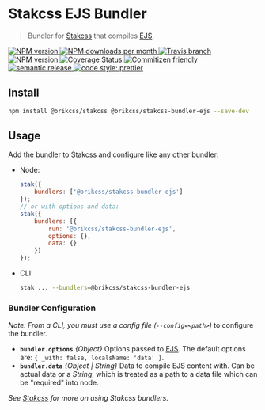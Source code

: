 # Stakcss EJS Bundler

> Bundler for [Stakcss](https://github.com/brikcss/stakcss) that compiles [EJS](https://github.com/mde/ejs).

<!-- Shields. -->
<p>
	<!-- NPM version. -->
	<a href="https://www.npmjs.com/package/@brikcss/stakcss-bundler-ejs">
		<img alt="NPM version" src="https://img.shields.io/npm/v/@brikcss/stakcss-bundler-ejs.svg?style=flat-square">
	</a>
	<!-- NPM downloads/month. -->
	<a href="https://www.npmjs.com/package/@brikcss/stakcss-bundler-ejs">
		<img alt="NPM downloads per month" src="https://img.shields.io/npm/dm/@brikcss/stakcss-bundler-ejs.svg?style=flat-square">
	</a>
	<!-- Travis branch. -->
	<a href="https://github.com/brikcss/stakcss-bundler-ejs/tree/master">
		<img alt="Travis branch" src="https://img.shields.io/travis/rust-lang/rust/master.svg?style=flat-square&label=master">
	</a>
	<!-- Codacy. -->
	<a href="https://www.codacy.com/app/thezimmee/stakcss-bundler-ejs">
		<img alt="NPM version" src="https://img.shields.io/codacy/grade/e0533cc20ede445c905e9934efc5f04f/master.svg?style=flat-square">
	</a>
	<!-- Coveralls -->
	<a href='https://coveralls.io/github/brikcss/stakcss-bundler-ejs?branch=master'>
		<img src='https://img.shields.io/coveralls/github/brikcss/stakcss-bundler-ejs/master.svg?style=flat-square' alt='Coverage Status' />
	</a>
	<!-- Commitizen friendly. -->
	<a href="http://commitizen.github.io/cz-cli/">
		<img alt="Commitizen friendly" src="https://img.shields.io/badge/commitizen-friendly-brightgreen.svg?style=flat-square">
	</a>
	<!-- Semantic release. -->
	<a href="https://github.com/semantic-release/semantic-release">
		<img alt="semantic release" src="https://img.shields.io/badge/%20%20%F0%9F%93%A6%F0%9F%9A%80-semantic--release-e10079.svg?style=flat-square">
	</a>
	<!-- Prettier code style. -->
	<a href="https://prettier.io/">
		<img alt="code style: prettier" src="https://img.shields.io/badge/code_style-prettier-ff69b4.svg?style=flat-square">
	</a>
	<!-- MIT License. -->
	<!-- <a href="https://choosealicense.com/licenses/mit/">
		<img alt="License" src="https://img.shields.io/npm/l/express.svg?style=flat-square">
	</a> -->
</p>

## Install

```sh
npm install @brikcss/stakcss @brikcss/stakcss-bundler-ejs --save-dev
```

## Usage

Add the bundler to Stakcss and configure like any other bundler:

- Node:
	```js
	stak({
		bundlers: ['@brikcss/stakcss-bundler-ejs']
	});
	// or with options and data:
	stak({
		bundlers: [{
			run: '@brikcss/stakcss-bundler-ejs',
			options: {},
			data: {}
		}]
	});
	```
- CLI:
	```sh
	stak ... --bundlers=@brikcss/stakcss-bundler-ejs
	```

### Bundler Configuration

_Note: From a CLI, you must use a config file (`--config=<path>`)_ to configure the bundler.

- **`bundler.options`** _{Object}_ Options passed to [EJS](https://github.com/mde/ejs#options). The default options are: `{ _with: false, localsName: 'data' }`.
- **`bundler.data`** _{Object | String}_ Data to compile EJS content with. Can be actual data or a _String_, which is treated as a path to a data file which can be "required" into node.

_See [Stakcss](https://github.com/brikcss/stakcss) for more on using Stakcss bundlers._
